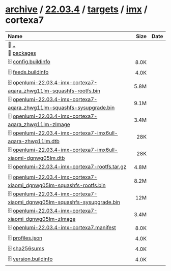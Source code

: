 ---
---

# [archive](/archive/) / [22.03.4](/archive/22.03.4/) / [targets](/archive/22.03.4/targets/) / [imx](/archive/22.03.4/targets/imx/) / cortexa7


| Name | Size | Date |
|:---|---:|---|
| 📁 [..](../) | | |
| 📁 [packages](packages) | | |
| 🗄️ [config.buildinfo](./config.buildinfo) | 8.0K | |
| 🗄️ [feeds.buildinfo](./feeds.buildinfo) | 4.0K | |
| 🗄️ [openlumi-22.03.4-imx-cortexa7-aqara_zhwg11lm-squashfs-rootfs.bin](./openlumi-22.03.4-imx-cortexa7-aqara_zhwg11lm-squashfs-rootfs.bin) | 5.8M | |
| 🗄️ [openlumi-22.03.4-imx-cortexa7-aqara_zhwg11lm-squashfs-sysupgrade.bin](./openlumi-22.03.4-imx-cortexa7-aqara_zhwg11lm-squashfs-sysupgrade.bin) | 9.1M | |
| 🗄️ [openlumi-22.03.4-imx-cortexa7-aqara_zhwg11lm-zImage](./openlumi-22.03.4-imx-cortexa7-aqara_zhwg11lm-zImage) | 3.4M | |
| 🗄️ [openlumi-22.03.4-imx-cortexa7-imx6ull-aqara-zhwg11lm.dtb](./openlumi-22.03.4-imx-cortexa7-imx6ull-aqara-zhwg11lm.dtb) | 28K | |
| 🗄️ [openlumi-22.03.4-imx-cortexa7-imx6ull-xiaomi-dgnwg05lm.dtb](./openlumi-22.03.4-imx-cortexa7-imx6ull-xiaomi-dgnwg05lm.dtb) | 28K | |
| 🗄️ [openlumi-22.03.4-imx-cortexa7-rootfs.tar.gz](./openlumi-22.03.4-imx-cortexa7-rootfs.tar.gz) | 4.8M | |
| 🗄️ [openlumi-22.03.4-imx-cortexa7-xiaomi_dgnwg05lm-squashfs-rootfs.bin](./openlumi-22.03.4-imx-cortexa7-xiaomi_dgnwg05lm-squashfs-rootfs.bin) | 8.2M | |
| 🗄️ [openlumi-22.03.4-imx-cortexa7-xiaomi_dgnwg05lm-squashfs-sysupgrade.bin](./openlumi-22.03.4-imx-cortexa7-xiaomi_dgnwg05lm-squashfs-sysupgrade.bin) | 12M | |
| 🗄️ [openlumi-22.03.4-imx-cortexa7-xiaomi_dgnwg05lm-zImage](./openlumi-22.03.4-imx-cortexa7-xiaomi_dgnwg05lm-zImage) | 3.4M | |
| 🗄️ [openlumi-22.03.4-imx-cortexa7.manifest](./openlumi-22.03.4-imx-cortexa7.manifest) | 8.0K | |
| 🗄️ [profiles.json](./profiles.json) | 4.0K | |
| 🗄️ [sha256sums](./sha256sums) | 4.0K | |
| 🗄️ [version.buildinfo](./version.buildinfo) | 4.0K | |

